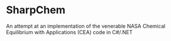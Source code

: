 # SharpChem
An attempt at an implementation of the venerable NASA Chemical Equilibrium with Applications (CEA) code in C#/.NET
